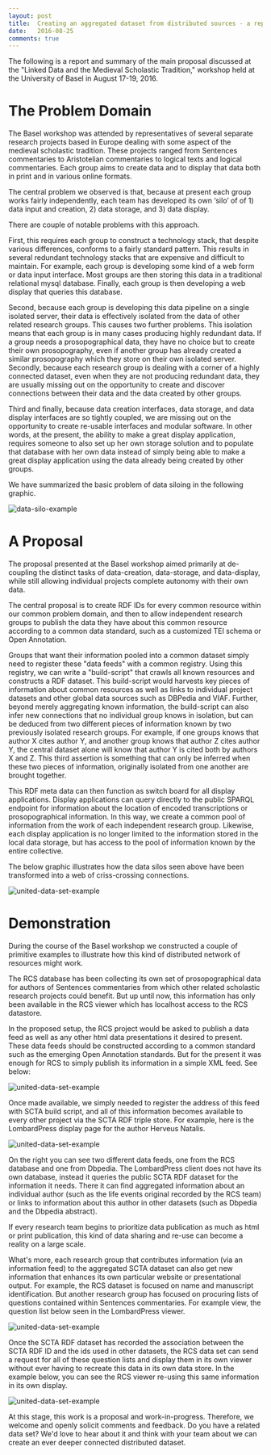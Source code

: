 ```yaml
---
layout: post
title:  Creating an aggregated dataset from distributed sources - a report from the 2016 Basel meeting.
date:   2016-08-25
comments: true
---
```


The following is a report and summary of the main proposal discussed at the "Linked Data and the Medieval Scholastic Tradition," workshop held at the University of Basel in August 17-19, 2016.

# The Problem Domain

The Basel workshop was attended by representatives of several separate research projects based in Europe dealing with some aspect of the medieval scholastic tradition. These projects ranged from Sentences commentaries to Aristotelian commentaries to logical texts and logical commentaries. Each group aims to create data and to display that data both in print and in various online formats.

The central problem we observed is that, because at present each group works fairly independently, each team has developed its own ‘silo’ of  of 1) data input and creation, 2) data storage, and 3) data display.

There are couple of notable problems with this approach.

First, this requires each group to construct a technology stack, that despite various differences, conforms to a fairly standard pattern. This results in several redundant technology stacks that are expensive and difficult to maintain. For example, each group is developing some kind of a web form or data input interface. Most groups are then storing this data in a traditional relational mysql database. Finally, each group is then developing a web display that queries this database.

Second, because each group is developing this data pipeline on a single isolated server, their data is effectively isolated from the data of other related research groups. This causes two further problems. This isolation means that each group is in many cases producing highly redundant data. If a group needs a prosopographical data, they have no choice but to create their own prosopography, even if another group has already created a similar prosopography which they store on their own isolated server. Secondly, because each research group is dealing with a corner of a highly connected dataset, even when they are not producing redundant data, they are usually missing out on the opportunity to create and discover connections between their data and the data created by other groups.

Third and finally, because data creation interfaces, data storage, and data display interfaces are so tightly coupled, we are missing out on the opportunity to create re-usable interfaces and modular software. In other words, at the present, the ability to make a great display application, requires someone to also set up her own storage solution and to populate that database with her own data instead of simply being able to make a great display application using the data already being created by other groups.

We have summarized the basic problem of data siloing in the following graphic.

![data-silo-example](/assets/images/2016-08-25-basel-workshop-report/data-silo-example.png)

# A Proposal

The proposal presented at the Basel workshop aimed primarily at de-coupling the distinct tasks of data-creation, data-storage, and data-display, while still allowing individual projects complete autonomy with their own data.

The central proposal is to create RDF IDs for every common resource within our common problem domain, and then to allow independent research groups to publish the data they have about this common resource according to a common data standard, such as a customized TEI schema or Open Annotation.

Groups that want their information pooled into a common dataset simply need to register these "data feeds" with a common registry. Using this registry, we can write a "build-script" that crawls all known resources and constructs a RDF dataset. This build-script would harvests key pieces of information about common resources as well as links to individual project datasets and other global data sources such as DBPedia and VIAF. Further, beyond merely aggregating known information, the build-script can also infer new connections that no individual group knows in isolation, but can be deduced from two different pieces of information known by two previously isolated research groups. For example, if one groups knows that author X cites author Y, and another group knows that author Z cites author Y, the central dataset alone will know that author Y is cited both by authors X and Z. This third assertion is something that can only be inferred when these two pieces of information, originally isolated from one another are brought together.

This RDF meta data can then function as switch board for all display applications. Display applications can query directly to the public SPARQL endpoint for information about the location of encoded transcriptions or prosopographical information. In this way, we create a common pool of information from the work of each independent research group. Likewise, each display application is no longer limited to the information stored in the local data storage, but has access to the pool of information known by the entire collective.

The below graphic illustrates how the data silos seen above have been transformed into a web of criss-crossing connections.

![united-data-set-example](/assets/images/2016-08-25-basel-workshop-report/united-data-set-example.png)

# Demonstration

During the course of the Basel workshop we constructed a couple of primitive examples to illustrate how this kind of distributed network of resources might work.

The RCS database has been collecting its own set of prosopographical data for authors of Sentences commentaries from which other related scholastic research projects could benefit. But up until now, this information has only been available in the RCS viewer which has localhost access to the RCS datastore.

In the proposed setup, the RCS project would be asked to publish a data feed as well as any other html data presentations it desired to present. These data feeds should be constructed according to a common standard such as the emerging Open Annotation standards. But for the present it was enough for RCS to simply publish its information in a simple XML feed. See below:

![united-data-set-example](/assets/images/2016-08-25-basel-workshop-report/feed.png)

Once made available, we simply needed to register the address of this feed with SCTA build script, and all of this information becomes available to every other project via the SCTA RDF triple store. For example, here is the LombardPress display page for the author Herveus Natalis.

![united-data-set-example](/assets/images/2016-08-25-basel-workshop-report/lbp-name-view.png)

On the right you can see two different data feeds, one from the RCS database and one from Dbpedia. The LombardPress client does not have its own database, instead it queries the public SCTA RDF dataset for the information it needs. There it can find aggregated information about an individual author (such as the life events original recorded by the RCS team) or links to information about this author in other datasets (such as Dbpedia and the Dbpedia abstract).

If every research team begins to prioritize data publication as much as html or print publication, this kind of data sharing and re-use can become a reality on a large scale.

What's more, each research group that contributes information (via an information feed) to the aggregated SCTA dataset can also get new information that enhances its own particular website or presentational output. For example, the RCS dataset is focused on name and manuscript identification. But another research group has focused on procuring lists of questions contained within Sentences commentaries. For example view, the question list below seen in the LombardPress viewer.

![united-data-set-example](/assets/images/2016-08-25-basel-workshop-report/lbp-question-list.png)

Once the SCTA RDF dataset has recorded the association between the SCTA RDF ID and the ids used in other datasets, the RCS data set can send a request for all of these question lists and display them in its own viewer without ever having to recreate this data in its own data store. In the example below, you can see the RCS viewer re-using this same information in its own display.

![united-data-set-example](/assets/images/2016-08-25-basel-workshop-report/QQList.png)

At this stage, this work is a proposal and work-in-progress. Therefore, we welcome and openly solicit comments and feedback. Do you have a related data set? We'd love to hear about it and think with your team about we can create an ever deeper connected distributed dataset.
